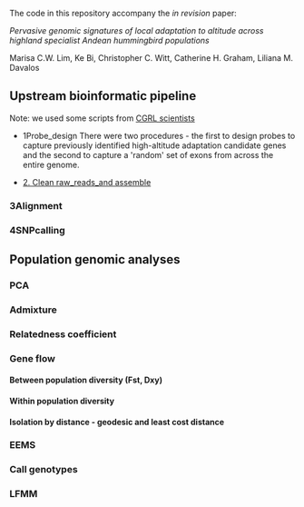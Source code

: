 The code in this repository accompany the *in revision* paper:

*Pervasive genomic signatures of local adaptation to altitude across highland specialist Andean hummingbird populations*

Marisa C.W. Lim, Ke Bi, Christopher C. Witt, Catherine H. Graham, Liliana M. Davalos

## Upstream bioinformatic pipeline
Note: we used some scripts from [CGRL scientists](./CGRLScripts)

- 1Probe_design
There were two procedures - the first to design probes to capture previously identified high-altitude adaptation candidate genes and the second to capture a 'random' set of exons from across the entire genome. 



- [2. Clean raw_reads_and assemble](./2Clean_reads_assemble)




### 3Alignment




### 4SNPcalling




## Population genomic analyses

### PCA

### Admixture

### Relatedness coefficient

### Gene flow 

#### Between population diversity (Fst, Dxy)

#### Within population diversity

#### Isolation by distance - geodesic and least cost distance

### EEMS

### Call genotypes

### LFMM









